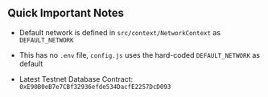 
## Quick Important Notes

- Default network is defined in `src/context/NetworkContext` as `DEFAULT_NETWORK`

- This has no `.env` file, `config.js` uses the hard-coded `DEFAULT_NETWORK` as default 

- Latest Testnet Database Contract: `0xE90B0eB7e7CBf32936efde534DacfE2257DcD093`
